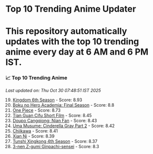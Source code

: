 # Top 10 Trending Anime Updater
# This repository automatically updates with the top 10 trending anime every day at 6 AM and 6 PM IST.

<!-- ANIME_LIST_START -->
### 📈 Top 10 Trending Anime

*Last updated on: Thu Oct 30 07:48:51 IST 2025*

19. [Kingdom 6th Season](https://myanimelist.net/anime/61517) - Score: 8.93
37. [Boku no Hero Academia: Final Season](https://myanimelist.net/anime/60098) - Score: 8.8
54. [One Piece](https://myanimelist.net/anime/21) - Score: 8.73
176. [Tian Guan Cifu Short Film](https://myanimelist.net/anime/60988) - Score: 8.45
187. [Doupo Cangqiong: Nian Fan](https://myanimelist.net/anime/51039) - Score: 8.43
194. [Uma Musume: Cinderella Gray Part 2](https://myanimelist.net/anime/61930) - Score: 8.42
205. [Chiikawa](https://myanimelist.net/anime/50250) - Score: 8.41
221. [Xian Ni](https://myanimelist.net/anime/55809) - Score: 8.39
239. [Tunshi Xingkong 4th Season](https://myanimelist.net/anime/56524) - Score: 8.37
299. [3-nen Z-gumi Ginpachi-sensei](https://myanimelist.net/anime/54757) - Score: 8.3

<!-- ANIME_LIST_END -->
